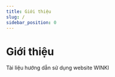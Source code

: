 ```yaml
---
title: Giới thiệu
slug: /
sidebar_position: 0
---
```

# Giới thiệu

Tài liệu hướng dẫn sử dụng website WINKI
